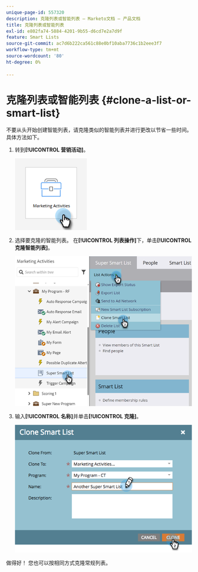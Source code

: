 ```yaml
---
unique-page-id: 557320
description: 克隆列表或智能列表 — Marketo文档 — 产品文档
title: 克隆列表或智能列表
exl-id: e802fa74-5884-4201-9b55-d6cd7e2a7d9f
feature: Smart Lists
source-git-commit: ac7d6b222ca561c88e0bf10aba7736c1b2eee3f7
workflow-type: tm+mt
source-wordcount: '80'
ht-degree: 0%

---
```


# 克隆列表或智能列表 {#clone-a-list-or-smart-list}

不要从头开始创建智能列表，请克隆类似的智能列表并进行更改以节省一些时间。 具体方法如下。

1. 转到&#x200B;**[!UICONTROL 营销活动]**。

   ![](assets/clone-a-list-or-smart-list-1.png)

1. 选择要克隆的智能列表。 在&#x200B;**[!UICONTROL 列表操作]**&#x200B;下，单击&#x200B;**[!UICONTROL 克隆智能列表]**。

   ![](assets/clone-a-list-or-smart-list-2.png)

1. 输入&#x200B;**[!UICONTROL 名称]**&#x200B;并单击&#x200B;**[!UICONTROL 克隆]**。

   ![](assets/clone-a-list-or-smart-list-3.png)

做得好！ 您也可以按相同方式克隆常规列表。
